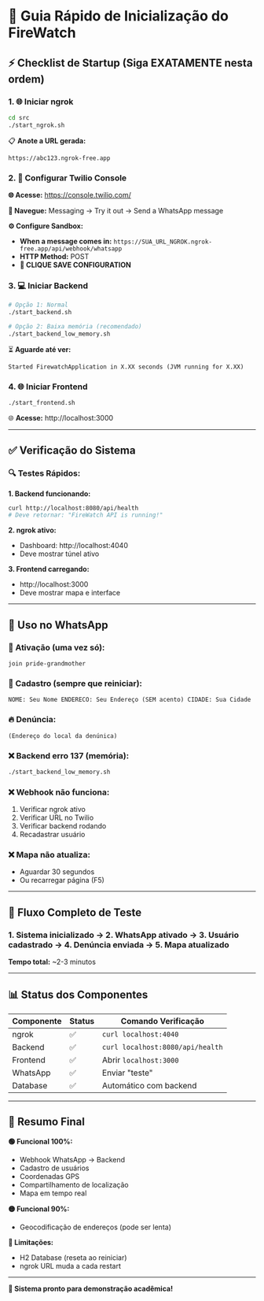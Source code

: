 # 🚀 Guia Rápido de Inicialização do FireWatch

## ⚡ Checklist de Startup (Siga EXATAMENTE nesta ordem)

### **1. 🌐 Iniciar ngrok**
```bash
cd src
./start_ngrok.sh
```

📋 **Anote a URL gerada:**
```
https://abc123.ngrok-free.app
```

### **2. 🔧 Configurar Twilio Console**

**🌐 Acesse:** https://console.twilio.com/

**📱 Navegue:** Messaging → Try it out → Send a WhatsApp message

**⚙️ Configure Sandbox:**
- **When a message comes in:** `https://SUA_URL_NGROK.ngrok-free.app/api/webhook/whatsapp`
- **HTTP Method:** POST
- **🔴 CLIQUE SAVE CONFIGURATION**

### **3. 💻 Iniciar Backend**
```bash
# Opção 1: Normal
./start_backend.sh

# Opção 2: Baixa memória (recomendado)
./start_backend_low_memory.sh
```

⏳ **Aguarde até ver:**
```
Started FirewatchApplication in X.XX seconds (JVM running for X.XX)
```

### **4. 🌐 Iniciar Frontend**
```bash
./start_frontend.sh
```

🌐 **Acesse:** http://localhost:3000

---

## ✅ Verificação do Sistema

### **🔍 Testes Rápidos:**

**1. Backend funcionando:**
```bash
curl http://localhost:8080/api/health
# Deve retornar: "FireWatch API is running!"
```

**2. ngrok ativo:**
- Dashboard: http://localhost:4040
- Deve mostrar túnel ativo

**3. Frontend carregando:**
- http://localhost:3000
- Deve mostrar mapa e interface

---

## 📱 Uso no WhatsApp

### **🚀 Ativação (uma vez só):**
```
join pride-grandmother
```

### **👤 Cadastro (sempre que reiniciar):**
```
NOME: Seu Nome ENDERECO: Seu Endereço (SEM acento) CIDADE: Sua Cidade
```

### **🔥 Denúncia:**
```
(Endereço do local da denúnica)
```



### **❌ Backend erro 137 (memória):**
```bash
./start_backend_low_memory.sh
```

### **❌ Webhook não funciona:**
1. Verificar ngrok ativo
2. Verificar URL no Twilio
3. Verificar backend rodando
4. Recadastrar usuário

### **❌ Mapa não atualiza:**
- Aguardar 30 segundos
- Ou recarregar página (F5)

---

## 🔄 Fluxo Completo de Teste

### **1. Sistema inicializado → 2. WhatsApp ativado → 3. Usuário cadastrado → 4. Denúncia enviada → 5. Mapa atualizado**

**Tempo total:** ~2-3 minutos

---

## 📊 Status dos Componentes

| Componente | Status | Comando Verificação |
|------------|--------|-------------------|
| ngrok | ✅ | `curl localhost:4040` |
| Backend | ✅ | `curl localhost:8080/api/health` |
| Frontend | ✅ | Abrir `localhost:3000` |
| WhatsApp | ✅ | Enviar "teste" |
| Database | ✅ | Automático com backend |

---

## 🎯 Resumo Final

**🟢 Funcional 100%:**
- Webhook WhatsApp → Backend
- Cadastro de usuários  
- Coordenadas GPS
- Compartilhamento de localização
- Mapa em tempo real

**🟡 Funcional 90%:**
- Geocodificação de endereços (pode ser lenta)

**🔴 Limitações:**
- H2 Database (reseta ao reiniciar)
- ngrok URL muda a cada restart

---

**🎉 Sistema pronto para demonstração acadêmica!**
